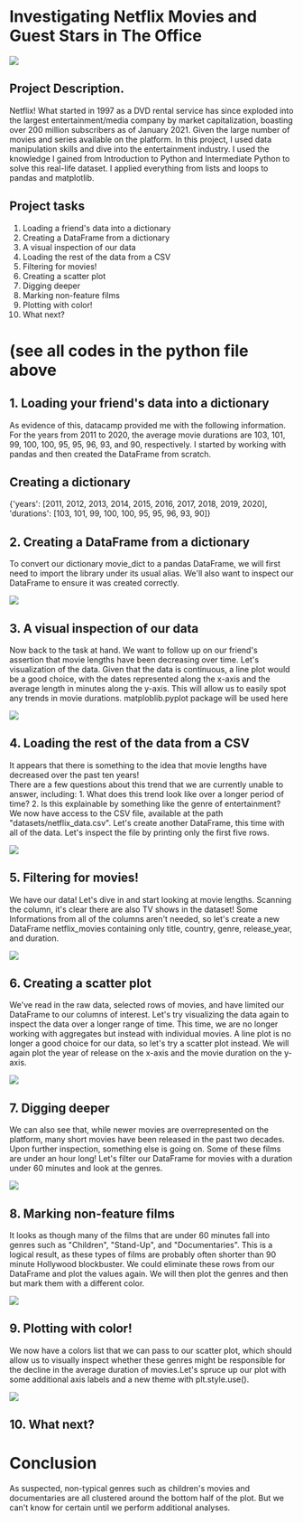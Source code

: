 # Investigating Netflix Movies and Guest Stars in The Office
![](https://github.com/Analytical-Hafsah/DatacampProjects/blob/main/netflix.jpg)

## Project Description.
Netflix! What started in 1997 as a DVD rental service has since exploded into the largest entertainment/media company by market capitalization, boasting over 200 million subscribers as of January 2021.
Given the large number of movies and series available on the platform.
In this project, I used data manipulation skills and dive into the entertainment industry. I used the knowledge I gained from Introduction to Python and Intermediate Python to solve this real-life dataset. I applied everything from lists and loops to pandas and matplotlib.

## Project tasks
1. Loading a friend's data into a dictionary
2. Creating a DataFrame from a dictionary
3. A visual inspection of our data
4. Loading the rest of the data from a CSV
5. Filtering for movies!
6. Creating a scatter plot
7. Digging deeper
8. Marking non-feature films
9. Plotting with color!
10. What next?

# (see all codes in the python file above

## 1. Loading your friend's data into a dictionary
As evidence of this, datacamp provided me with the following information. For the years from 2011 to 2020, the average movie durations are 103, 101, 99, 100, 100, 95, 95, 96, 93, and 90, respectively.
I started by working with pandas and then created the DataFrame from scratch. 

## Creating a dictionary

{'years': [2011, 2012, 2013, 2014, 2015, 2016, 2017, 2018, 2019, 2020], 
'durations': [103, 101, 99, 100, 100, 95, 95, 96, 93, 90]}

## 2. Creating a DataFrame from a dictionary
To convert our dictionary movie_dict to a pandas DataFrame, we will first need to import the library under its usual alias. 
We'll also want to inspect our DataFrame to ensure it was created correctly.

![](https://github.com/Analytical-Hafsah/DatacampProjects/blob/main/DATACAMP/durations_df.JPG)

## 3. A visual inspection of our data 
Now back to the task at hand. We want to follow up on our friend's assertion that movie lengths have been decreasing over time. 
Let's visualization of the data.
Given that the data is continuous, a line plot would be a good choice, with the dates represented along the x-axis and the average length in minutes along the y-axis. 
This will allow us to easily spot any trends in movie durations. matploblib.pyplot package will be used here

![](https://github.com/Analytical-Hafsah/DatacampProjects/blob/main/DATACAMP/Netflix_Movies_Duration.png)

## 4. Loading the rest of the data from a CSV
It appears that there is something to the idea that movie lengths have decreased over the past ten years!  
There are a few questions about this trend that we are currently unable to answer, including:
      1. What does this trend look like over a longer period of time?
      2. Is this explainable by something like the genre of entertainment?
We now have access to the CSV file, available at the path "datasets/netflix_data.csv". 
Let's create another DataFrame, this time with all of the data. Let's inspect the file by printing only the first five rows.

![](https://github.com/Analytical-Hafsah/DatacampProjects/blob/main/DATACAMP/netflix_df.JPG)

## 5. Filtering for movies!
We have our data! Let's dive in and start looking at movie lengths. 
Scanning the column, it's clear there are also TV shows in the dataset! 
Some Informations from all of the columns aren't needed, so let's create a new DataFrame netflix_movies containing only title, country, genre, release_year, and duration.

![](https://github.com/Analytical-Hafsah/DatacampProjects/blob/main/DATACAMP/netflix_movies_col_subset.JPG)

## 6. Creating a scatter plot
We've read in the raw data, selected rows of movies, and have limited our DataFrame to our columns of interest. 
Let's try visualizing the data again to inspect the data over a longer range of time.
This time, we are no longer working with aggregates but instead with individual movies. 
A line plot is no longer a good choice for our data, so let's try a scatter plot instead. 
We will again plot the year of release on the x-axis and the movie duration on the y-axis.

![](https://github.com/Analytical-Hafsah/DatacampProjects/blob/main/DATACAMP/Movie_Duration_by_Year_of_Release.png)

## 7. Digging deeper
We can also see that, while newer movies are overrepresented on the platform, many short movies have been released in the past two decades.
Upon further inspection, something else is going on. Some of these films are under an hour long! 
Let's filter our DataFrame for movies with a duration under 60 minutes and look at the genres. 

![](https://github.com/Analytical-Hafsah/DatacampProjects/blob/main/DATACAMP/short_movies.JPG)

## 8. Marking non-feature films
It looks as though many of the films that are under 60 minutes fall into genres such as "Children", "Stand-Up", and "Documentaries". 
This is a logical result, as these types of films are probably often shorter than 90 minute Hollywood blockbuster.
We could eliminate these rows from our DataFrame and plot the values again. 
We will then plot the genres and then but mark them with a different color.

![](https://github.com/Analytical-Hafsah/DatacampProjects/blob/main/DATACAMP/colors.JPG)

## 9. Plotting with color!
We now have a colors list that we can pass to our scatter plot, which should allow us to visually inspect whether these genres might be responsible for the decline in the average duration of movies.Let's spruce up our plot with some additional axis labels and a new theme with plt.style.use().

![](https://github.com/Analytical-Hafsah/DatacampProjects/blob/main/DATACAMP/Movie_Duration_by_Year_of_Release_2.png)


## 10. What next?


# Conclusion 
As suspected, non-typical genres such as children's movies and documentaries are all clustered around the bottom half of the plot. 
But we can't know for certain until we perform additional analyses.

